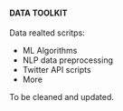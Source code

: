 #### DATA TOOLKIT

Data realted scritps:
- ML Algorithms
- NLP data preprocessing
- Twitter API scripts
- More

To be cleaned and updated.
